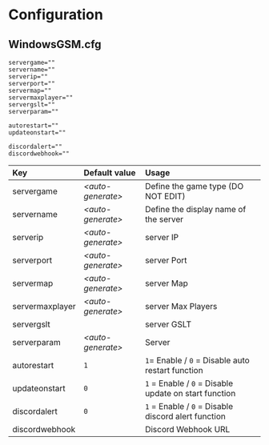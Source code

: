 # Configuration

## WindowsGSM.cfg

```text
servergame=""
servername=""
serverip=""
serverport=""
servermap=""
servermaxplayer=""
servergslt=""
serverparam=""

autorestart=""
updateonstart=""

discordalert=""
discordwebhook=""

```

| Key | Default value | Usage |
| :--- | :--- | :--- |
| servergame | _&lt;auto-generate&gt;_ | Define the game type \(DO NOT EDIT\) |
| servername | _&lt;auto-generate&gt;_ | Define the display name of the server |
| serverip | _&lt;auto-generate&gt;_ | server IP |
| serverport | _&lt;auto-generate&gt;_ | server Port |
| servermap | _&lt;auto-generate&gt;_ | server Map |
| servermaxplayer | _&lt;auto-generate&gt;_ | server Max Players |
| servergslt |  | server GSLT |
| serverparam | _&lt;auto-generate&gt;_ | Server  |
| autorestart | `1` | `1`= Enable / `0` = Disable auto restart function |
| updateonstart | `0` | `1` = Enable / `0` = Disable update on start function  |
| discordalert | `0` | `1` = Enable / `0` = Disable discord alert function |
| discordwebhook |  | Discord Webhook URL |



